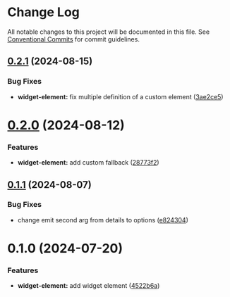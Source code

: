 # Change Log

All notable changes to this project will be documented in this file.
See [Conventional Commits](https://conventionalcommits.org) for commit guidelines.

## [0.2.1](https://github.com/rambler-digital-solutions/web-components/compare/@rambler-tech/widget-element@0.2.0...@rambler-tech/widget-element@0.2.1) (2024-08-15)

### Bug Fixes

- **widget-element:** fix multiple definition of a custom element ([3ae2ce5](https://github.com/rambler-digital-solutions/web-components/commit/3ae2ce54c781e6fcc34727095bc28da966f3e116))

# [0.2.0](https://github.com/rambler-digital-solutions/web-components/compare/@rambler-tech/widget-element@0.1.1...@rambler-tech/widget-element@0.2.0) (2024-08-12)

### Features

- **widget-element:** add custom fallback ([28773f2](https://github.com/rambler-digital-solutions/web-components/commit/28773f22619fd530bc71b95c2ef5ca2133b5a48e))

## [0.1.1](https://github.com/rambler-digital-solutions/web-components/compare/@rambler-tech/widget-element@0.1.0...@rambler-tech/widget-element@0.1.1) (2024-08-07)

### Bug Fixes

- change emit second arg from details to options ([e824304](https://github.com/rambler-digital-solutions/web-components/commit/e824304e3ae5900184683997fc492d19fc529165))

# 0.1.0 (2024-07-20)

### Features

- **widget-element:** add widget element ([4522b6a](https://github.com/rambler-digital-solutions/web-components/commit/4522b6abbbe331ebc10f7a470788d4bdd9017ded))
